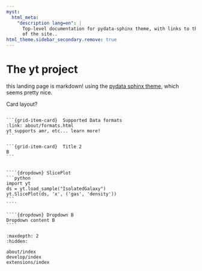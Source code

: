 ```yaml
---
myst:
  html_meta:
    "description lang=en": |
      Top-level documentation for pydata-sphinx theme, with links to the rest
      of the site..
html_theme.sidebar_secondary.remove: true
---
```


# The yt project

this landing page is markdown! using the 
[pydata sphinx theme](https://pydata-sphinx-theme.readthedocs.io/en/v0.15.4/index.html), 
which seems pretty nice.


Card layout?

````{grid} 2

```{grid-item-card}  Supported Data formats
:link: about/formats.html
yt supports amr, etc... learn more!
```

```{grid-item-card}  Title 2
B
```

````

`````{div} dropdown-group

````{dropdown} SlicePlot
```python
import yt 
ds = yt.load_sample("IsolatedGalaxy")
yt.SlicePlot(ds, 'x', ('gas', 'density'))
```
````

````{dropdown} Dropdown B
Dropdown content B
````

`````


```{toctree}
:maxdepth: 2
:hidden:

about/index
develop/index
extensions/index
```